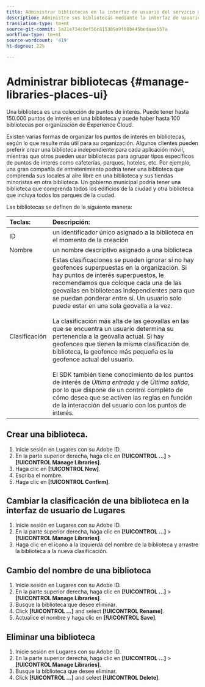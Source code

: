 ```yaml
---
title: Administrar bibliotecas en la interfaz de usuario del servicio de lugares
description: Administre sus bibliotecas mediante la interfaz de usuario del servicio de lugares.
translation-type: tm+mt
source-git-commit: 5a21e734c0ef56c815389a9f08b445bedaae557a
workflow-type: tm+mt
source-wordcount: '419'
ht-degree: 22%

---
```



# Administrar bibliotecas {#manage-libraries-places-ui}

Una biblioteca es una colección de puntos de interés. Puede tener hasta 150.000 puntos de interés en una biblioteca y puede haber hasta 100 bibliotecas por organización de Experience Cloud.

Existen varias formas de organizar los puntos de interés en bibliotecas, según lo que resulte más útil para su organización. Algunos clientes pueden preferir crear una biblioteca independiente para cada aplicación móvil, mientras que otros pueden usar bibliotecas para agrupar tipos específicos de puntos de interés como cafeterías, parques, hoteles, etc. Por ejemplo, una gran compañía de entretenimiento podría tener una biblioteca que comprenda sus locales al aire libre en una biblioteca y sus tiendas minoristas en otra biblioteca. Un gobierno municipal podría tener una biblioteca que comprenda todos los edificios de la ciudad y otra biblioteca que incluya todos los parques de la ciudad.

Las bibliotecas se definen de la siguiente manera:

| Teclas: | Descripción: |
| :--- | :--- |
| ID | un identificador único asignado a la biblioteca en el momento de la creación |
| Nombre | un nombre descriptivo asignado a una biblioteca |
| Clasificación | Estas clasificaciones se pueden ignorar si no hay geofences superpuestas en la organización. Si hay puntos de interés superpuestos, le recomendamos que coloque cada una de las geovallas en bibliotecas independientes para que se puedan ponderar entre sí. Un usuario solo puede estar en una sola geovalla a la vez. <br><br>La clasificación más alta de las geovallas en las que se encuentra un usuario determina su pertenencia a la geovalla actual. Si hay geofences que tienen la misma clasificación de biblioteca, la geofence más pequeña es la geofence actual del usuario. <br><br>El SDK también tiene conocimiento de los puntos de interés de *Última entrada* y de *Última salida*, por lo que dispone de un control completo de cómo desea que se activen las reglas en función de la interacción del usuario con los puntos de interés. |

## Crear una biblioteca.

1. Inicie sesión en Lugares con su Adobe ID.
1. En la parte superior derecha, haga clic en **[!UICONTROL ...]** > **[!UICONTROL Manage Libraries]**.
1. Haga clic en **[!UICONTROL New]**.
1. Escriba el nombre.
1. Haga clic en **[!UICONTROL Confirm]**.

## Cambiar la clasificación de una biblioteca en la interfaz de usuario de Lugares

1. Inicie sesión en Lugares con su Adobe ID.
1. En la parte superior derecha, haga clic en **[!UICONTROL ...]** > **[!UICONTROL Manage Libraries]**.
1. Haga clic en el icono a la izquierda del nombre de la biblioteca y arrastre la biblioteca a la nueva clasificación.

## Cambio del nombre de una biblioteca

1. Inicie sesión en Lugares con su Adobe ID.
1. En la parte superior derecha, haga clic en **[!UICONTROL ...]** > **[!UICONTROL Manage Libraries]**.
1. Busque la biblioteca que desee eliminar.
1. Click **[!UICONTROL ...]** and select **[!UICONTROL Rename]**.
1. Actualice el nombre y haga clic en **[!UICONTROL Save]**.

## Eliminar una biblioteca

1. Inicie sesión en Lugares con su Adobe ID.
1. En la parte superior derecha, haga clic en **[!UICONTROL ...]** > **[!UICONTROL Manage Libraries]**.
1. Busque la biblioteca que desee eliminar.
1. Click **[!UICONTROL ...]** and select **[!UICONTROL Delete]**.

